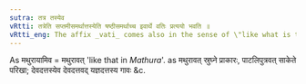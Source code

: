 ```yaml
---
sutra: तत्र तस्येव
vRtti: तत्रेति सप्तमीसमर्थात्तस्येति षष्ठीसमर्थाच्च इवार्थे वतिः प्रत्ययो भवति ॥
vRtti_eng: The affix _vati_ comes also in the sense of \"like what is therein or thereof\".
---
```

As मथुरायामिव = मथुरावत् 'like that in _Mathura_'. as मथुरावत् स्रुघ्ने प्राकारः, पाटलिपुत्रवत् साकेते परिखा; देवदत्तस्येव देवदत्तवद् यज्ञदत्तस्य गावः &c.
